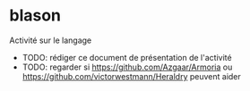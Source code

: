# blason
Activité sur le langage


- TODO: rédiger ce document de présentation de l'activité
- TODO: regarder si https://github.com/Azgaar/Armoria ou https://github.com/victorwestmann/Heraldry peuvent aider